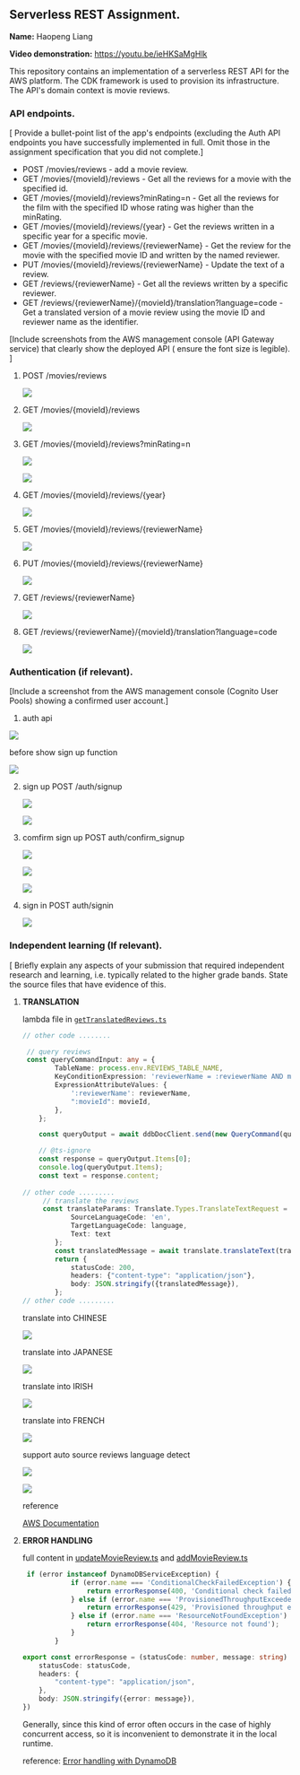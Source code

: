 ## Serverless REST Assignment.

__Name:__ Haopeng Liang

__Video demonstration:__ https://youtu.be/ieHKSaMgHlk

This repository contains an implementation of a serverless REST API for the AWS platform. The CDK framework is used to provision its infrastructure. The API's domain context is movie reviews.

### API endpoints.

[ Provide a bullet-point list of the app's endpoints (excluding the Auth API endpoints you have successfully implemented in full. Omit those in the assignment specification that you did not complete.]

+ POST /movies/reviews - add a movie review.
+ GET /movies/{movieId}/reviews - Get all the reviews for a movie with the specified id.
+ GET /movies/{movieId}/reviews?minRating=n - Get all the reviews for the film with the specified ID whose rating was higher than the minRating.
+ GET /movies/{movieId}/reviews/{year} - Get the reviews written in a specific year for a specific movie.
+ GET /movies/{movieId}/reviews/{reviewerName} - Get the review for the movie with the specified movie ID and written by the named reviewer.
+ PUT /movies/{movieId}/reviews/{reviewerName} - Update the text of a review.
+ GET /reviews/{reviewerName} - Get all the reviews written by a specific reviewer.
+ GET /reviews/{reviewerName}/{movieId}/translation?language=code - Get a translated version of a movie review using the movie ID and reviewer name as the identifier.

[Include screenshots from the AWS management console (API Gateway service) that clearly show the deployed API ( ensure the font size is legible). ]

1. POST /movies/reviews

   ![](./images/appapi1.png)

2. GET /movies/{movieId}/reviews

   ![](./images/appapi2.png)

3. GET /movies/{movieId}/reviews?minRating=n

   ![](./images/appapi3-1.png)

   ![](./images/appapi3-2.png)

4. GET /movies/{movieId}/reviews/{year}

   ![](./images/appapi4.png)

5. GET /movies/{movieId}/reviews/{reviewerName}

   ![](./images/appapi5.png)

6. PUT /movies/{movieId}/reviews/{reviewerName}

   ![](./images/appapi6.png)

7. GET /reviews/{reviewerName}

   ![](./images/appapi7.png)

8. GET /reviews/{reviewerName}/{movieId}/translation?language=code

   ![](./images/appapi8.png)

### Authentication (if relevant).

[Include a screenshot from the AWS management console (Cognito User Pools) showing a confirmed user account.]

1. auth api

![](./images/authapi1.png)

before show sign up function

![](./images/authapi1-2.png)

2. sign up POST /auth/signup

   ![](./images/authapi2-1.png)

   ![](./images/authapi2-2.png)

3. comfirm sign up POST auth/confirm_signup

   ![](./images/authapi3-1.png)

   ![](./images/authapi3-2.png)

   ![](./images/authapi3-3.png)

4. sign in POST auth/signin

   ![](./images/authapi4-1.png)

### Independent learning (If relevant).

[ Briefly explain any aspects of your submission that required independent research and learning, i.e. typically related to the higher grade bands. State the source files that have evidence of this.



1. **TRANSLATION**

   lambda file in [`getTranslatedReviews.ts`](https://github.com/Agcy/distribute-sys-ca01/blob/main/lambdas/reviews/getTranslatedReviews.ts) 

   ```typescript
   // other code ........
   
   	// query reviews
   	const queryCommandInput: any = {
           TableName: process.env.REVIEWS_TABLE_NAME,
           KeyConditionExpression: 'reviewerName = :reviewerName AND movieId = :movieId',
           ExpressionAttributeValues: {
               ':reviewerName': reviewerName,
               ":movieId": movieId,
           },
       };
   
       const queryOutput = await ddbDocClient.send(new QueryCommand(queryCommandInput));
   
       // @ts-ignore
       const response = queryOutput.Items[0];
       console.log(queryOutput.Items);
       const text = response.content;
       
   // other code .........
   		// translate the reviews
   		const translateParams: Translate.Types.TranslateTextRequest = {
               SourceLanguageCode: 'en',
               TargetLanguageCode: language,
               Text: text
           };
           const translatedMessage = await translate.translateText(translateParams).promise();
           return {
               statusCode: 200,
               headers: {"content-type": "application/json"},
               body: JSON.stringify({translatedMessage}),
           };
   // other code .........
   ```

   translate into CHINESE

   ![](./images/indep1-1.png)

   translate into JAPANESE

   ![](./images/indep1-2.png)

   translate into IRISH

   ![](./images/indep1-3.png)

   translate into FRENCH

   ![](./images/indep1-4.png)

   support auto source reviews language detect

   ![](./images/indep1-5.png)

   ![](./images/indep1-6.png)

   reference

   [AWS Documentation](https://docs.aws.amazon.com/translate/latest/dg/sync-console.html)

   

2. **ERROR HANDLING**

   full content in [updateMovieReview.ts](https://github.com/Agcy/distribute-sys-ca01/blob/main/lambdas/reviews/updateMovieReview.ts) and [addMovieReview.ts](https://github.com/Agcy/distribute-sys-ca01/blob/main/lambdas/reviews/addMovieReview.ts)

   ```typescript
   	if (error instanceof DynamoDBServiceException) {
               if (error.name === 'ConditionalCheckFailedException') {
                   return errorResponse(400, 'Conditional check failed');
               } else if (error.name === 'ProvisionedThroughputExceededException') {
                   return errorResponse(429, 'Provisioned throughput exceeded');
               } else if (error.name === 'ResourceNotFoundException') {
                   return errorResponse(404, 'Resource not found');
               }
           }
   
   export const errorResponse = (statusCode: number, message: string) => ({
       statusCode: statusCode,
       headers: {
           "content-type": "application/json",
       },
       body: JSON.stringify({error: message}),
   })
   ```

   Generally, since this kind of error often occurs in the case of highly concurrent access, so it is inconvenient to demonstrate it in the local runtime.

   reference: [Error handling with DynamoDB](https://docs.aws.amazon.com/amazondynamodb/latest/developerguide/Programming.Errors.html)
